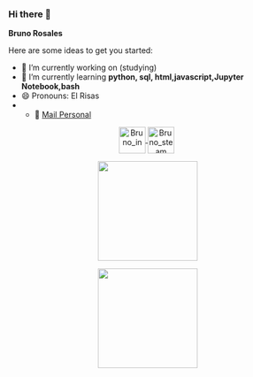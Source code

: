 ### Hi there 👋


**Bruno Rosales** 

Here are some ideas to get you started:

- 🔭 I’m currently working on (studying)
- 🌱 I’m currently learning **python, sql, html,javascript,Jupyter Notebook,bash**
- 😄 Pronouns: El Risas 
- - :e-mail: [Mail Personal](mailto:brunonicorc@gmail.com)

<p align="center">
  <a href="https://www.linkedin.com/in/bruno-rosales-18419a239/" target="blank">
    <img align="center" src="https://user-images.githubusercontent.com/65192923/161412096-c041ebcb-5bc1-4777-9cbd-4160f8e2f309.png" alt="Bruno_in" height="48px" width="48px" />
  </a>
  <a href="https://steamcommunity.com/profiles/76561198428947306/" target="blank" style='margin-right:4px'>
    <img align="center" src="https://user-images.githubusercontent.com/65192923/161411316-7cfe5597-1c0b-46ba-93dc-308036c19b63.png" alt="Bruno_steam" height="48px" width="48px" />
  </a>
</p>
  
<p align="center">
  <img height="180em" src="https://github-readme-stats.vercel.app/api?username=bruno212121&show_icons=true&theme=radical"/>
</p>


<p align="center">
  <img height="180em" src="https://github-readme-stats.vercel.app/api/top-langs/?username=bruno212121&layout=compact&langs_count=7&theme=chartreuse-light"/>
</p>


